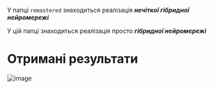 У папці ```remastered``` знаходиться реалізація _**нечіткої гібридної нейромережі**_

У цій папці знаходиться реалізація просто _**гібридної нейромережі**_

# Отримані результати

![image](https://github.com/zerorchik/MIT_labs/assets/103893849/f4dfa217-b521-4aea-8f82-50ebccb6ef5d)

